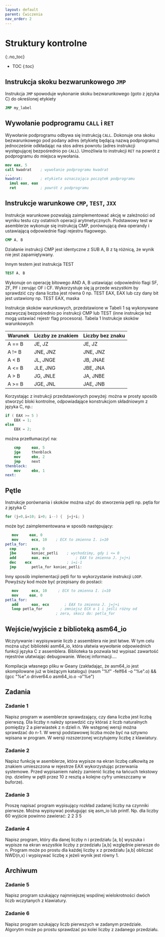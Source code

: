 ```yaml
---
layout: default
parent: Ćwiczenia
nav_order: 2
---
```


Struktury kontrolne
===============================
{:.no_toc}

* TOC
{:toc}

## Instrukcja skoku bezwarunkowego `JMP`
Instrukcja `JMP` spowoduje wykonanie skoku bezwarunkowego (goto z języka C) do określonej etykiety
```nasm
JMP my_label
```
## Wywołanie podprogramu `CALL` i `RET`
Wywołanie podprogramu odbywa się instrukcją `CALL`. Dokonuje ona skoku bezwarunkowego pod podany adres (etykietę będącą nazwą podprogramu) jednocześnie odkładając na stos adres powrotu (adres instrukcji występującej bezpośrednio po `CALL`). Umożliwia to instrukcji `RET` na powrót z podprogramu do miejsca wywołania.
```nasm
mov eax, 5
call kwadrat    ; wywołanie podprogramu kwadrat
...
kwadrat:        ; etykieta oznaczająca początek podprogramu
  imul eax, eax
  ret           ; powrót z podprogramu
```

## Instrukcje warunkowe `CMP`, `TEST`, `JXX`
Instrukcje warunkowe pozwalają zaimplementować akcję w zależności od wyniku testu czy ostatnich operacji arytmetycznych. 
Podstawowy test  w asemblerze wykonuje się instrukcją CMP, porównującą dwa operandy i ustawiającą odpowiednie flagi rejestru flagowego. 
```nasm
CMP A, B
```
Działanie instrukcji CMP jest identyczne z SUB A, B z tą różnicą, że wynik nie jest zapamiętywany.

Innym testem jest instrukcja TEST
```nasm
TEST A, B
```
Wykonuje on operację bitowego AND A, B ustawiając odpowiednio flagi SF, ZF, PF i zerując OF i CF. 
Wykorzystuje się ją przede wszystkim by sprawdzić czy dana liczba jest równa 0 np. TEST EAX, EAX lub czy dany bit jest ustawiony np. TEST EAX, maska

Instrukcje skoków warunkowych, przedstawione w Tabeli 1 są wykonywane zazwyczaj bezpośrednio po instrukcji CMP lub TEST (inne instrukcje też mogą ustawiać rejestr flag procesora).
Tabela 1 Instrukcje skoków warunkowych

| Warunek    |  Liczby ze znakiem  |  Liczby bez znaku  |
| ---------- | ------------------- | ------------------ |
| A == B     |  JE, JZ             |  JE, JZ            | 
| A != B     |  JNE, JNZ           |  JNE, JNZ          | 
| A < B      |  JL, JNGE           |  JB, JNAE          | 
| A <= B     |  JLE, JNG           |  JBE, JNA          | 
| A > B      |  JG, JNLE           |  JA, JNBE          | 
| A >= B     |  JGE, JNL           |  JAE, JNB          | 

Korzystając z instrukcji przedstawionych powyżej: można w prosty sposób stworzyć bloki kontrolne, 
odpowiadające konstrukcjom składniowym z języka C, np.:
```c
if ( EAX >= 5 )
    EBX = 1;
else
    EBX = 2;
```
można przetłumaczyć na:
```nasm
    cmp     eax, 5
    jge     thenblock
    mov     ebx, 2
    jmp     next
thenblock:
    mov     ebx, 1
next:
```

## Pętle
Instrukcje porównania i skoków można użyć do stworzenia pętli np. pętla for z języka C
```cpp
for (j=0,i=10; i>0; i--) { 	j=j+i; }
```
może być zaimplementowana w sposób następujący:
```nasm
   mov     eax, 0
   mov	    ecx, 10    ; ECX to zmienna I. i=10 
petla_for:     
  cmp	    ecx, 0		     
  jbe	    koniec_petli	; wychodzimy, gdy i <= 0   
  add	    eax, ecx	        ; EAX to zmienna J. j=j+i    
  dec    ecx		        ; i=i-1    
  jmp	    petla_for koniec_petli:
```    
Inny sposób implementacji pętli for to wykorzystanie instrukcji `LOOP`. 
Powyższy kod może być przepisany do postaci:
```nasm
   mov	    ecx, 10		; ECX to zmienna I. i=10
   mov     eax, 0
petla_for:     
   add	    eax, ecx	   ; EAX to zmienna J. j=j+i 
   loop	petla_for	     ; zmniejsz ECX o 1 i jeśli różny od 				
                       ; zera, skocz do: petla_for
```

## Wejście/wyjście z biblioteką asm64_io
Wczytywanie i wypisywanie liczb z assemblera nie jest łatwe. W tym celu można użyć biblioteki asm64_io, która ułatwia wywołanie odpowiednich funkcji języka C z assemblera. Biblioteka ta pozwala też wypisać zawartość rejestrów ułatwiając debugowanie.
Wiecej informacji....

Kompilacja własnego pliku w Geany (zakładając, że asm64_io jest skompilowane już w bieżącym katalogu)
(nasm "%f" -felf64 -o "%e".o) && (gcc "%e".o driver64.o asm64_io.o -o"%e")

## Zadania 

### Zadanie 1

Napisz program w asemblerze sprawdzający, czy dana liczba jest liczbą pierwszą.
Dla liczby n należy sprawdzić czy któraś z liczb naturalnych pomiędzy 2 a pierwiastek z n dzieli n.  We wstępnej wersji można sprawdzać do n-1. 
W wersji podstawowej liczba może być na sztywno wpisana w program.
W wersji rozszerzonej wczytujemy liczbę z klawiatury.

### Zadanie 2

Napisz funkcję w asemblerze, która wypisze na ekran liczbę całkowitą ze znakiem umieszczona w rejestrze EAX wykorzystując przerwania systemowe. 
Przed wypisaniem należy zamienić liczbę na łańcuch tekstowy (np. dzielimy w pętli przez 10 z resztą a kolejne cyfry umieszczamy w buforze). 

### Zadanie 3

Proszę napisać program wypisujący rozkład zadanej liczby na czynniki pierwsze. 
Można wypisywać posługując się asm_io lub printf.
Np. dla liczby 60 wyjście powinno zawierać:
2 2 3 5

### Zadanie 4

Napisz program, który dla danej liczby n i przedziału [a, b] wyszuka i wypisze na ekran wszystkie liczby z przedziału [a,b] względnie pierwsze do n.
Program może po prostu dla każdej liczby x z przedziału [a,b] obliczać NWD(n,x) i wypisywać liczbę x jeżeli wynik jest równy 1.   

## Archiwum

### Zadanie 5

Napisz program szukający najmniejszej wspólnej wielokrotności dwóch liczb wczytanych z klawiatury.

### Zadanie 6 

Napisz program szukający liczb pierwszych w zadanym przedziale.
Algorytm może po prostu sprawdzać po kolei liczby z zadanego przedziału. 
